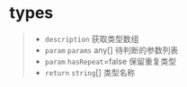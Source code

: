 # types

> - `description` 获取类型数组
> - `param` `params` any[] 待判断的参数列表
> - `param` `hasRepeat`=false 保留重复类型
> - `return` `string`[] 类型名称
